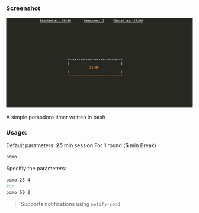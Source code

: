 ### Screenshot
![Screenshot](sch.jpg)

A simple pomodoro timer written in bash

### Usage:

Default parameters: __25__ min session For __1__ round (__5__ min Break)

```sh
pomo
```
Specifiy the parameters:

```sh
pomo 25 4
#Or 
pomo 50 2 
```
> Supports notifications using `notify-send`
